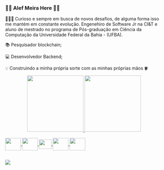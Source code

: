 ### 👨🏾 Alef Meira Here 👋🏿

👨🏾‍💻 Curioso e sempre em busca de novos desafios, de alguma forma isso me mantém em constante evolução. Engenehiro de Software Jr na CI&T e aluno de mestrado no programa de Pós-graduação em Ciência da Computação da Universidade Federal da Bahia - (UFBA).

📚 Pesquisador blockchain;

💻 Desenvolvedor Backend;


💡 Construindo a minha própria sorte com as minhas próprias mãos 🍀

 

<div align="center">
  <a href="https://github.com/Alefmeira">
  <img height="180em" src="https://github-readme-stats.vercel.app/api?username=Alefmeira&show_icons=true&theme=monokai&include_all_commits=true&count_private=true"/>
  <img height="180em" src="https://github-readme-stats.vercel.app/api/top-langs/?username=AlefMeira&layout=compact&langs_count=7&theme=monokai"/>
    
</div>
<div style="display: inline_block"><br>  
   <img  align="center" height="40" width="50" src="https://cdn.jsdelivr.net/gh/devicons/devicon/icons/java/java-original-wordmark.svg" />
   <img  align="center" height="40" width="50" src="https://cdn.jsdelivr.net/gh/devicons/devicon/icons/spring/spring-original-wordmark.svg"/>
   <img  align="center" height="30" width="40" src="https://cdn.jsdelivr.net/gh/devicons/devicon/icons/javascript/javascript-original.svg" />
   <img  align="center" height="40" width="50" src="https://cdn.jsdelivr.net/gh/devicons/devicon/icons/html5/html5-original-wordmark.svg"  />
   <img  align="center" height="40" width="50" src="https://cdn.jsdelivr.net/gh/devicons/devicon/icons/css3/css3-original-wordmark.svg"  />
</div>
  
  ##
  <div>
      <a href="https://www.linkedin.com/in/alefmeira" target="_blank"><img src="https://img.shields.io/badge/-LinkedIn-%230077B5?style=for-the-  badge&logo=linkedin&logoColor=white" target="_blank"></a> 
    </div>
  
  

<!--
**AlefMeira/Alefmeira** is a ✨ _special_ ✨ repository because its `README.md` (this file) appears on your GitHub profile.

Here are some ideas to get you started:


- 🌱 I’m currently learning ...
- 👯 I’m looking to collaborate on ...
- 🤔 I’m looking for help with ...
- 💬 Ask me about ...
- 📫 How to reach me: ...
- 😄 Pronouns: ...
- ⚡ Fun fact: ...
-->
